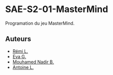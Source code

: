 ﻿# SAE-S2-01-MasterMind

Programation du jeu MasterMind.

## Auteurs

- [Rémi L.](https://github.com/remi-lem)
- [Eva G.](https://github.com/orakless)
- [Mouhamed Nadir B.](https://github.com/Mouhamed-Nadir)
- [Antoine L.](https://github.com/Dianosse)